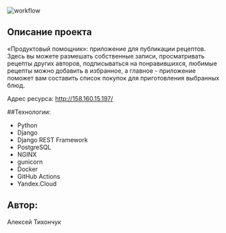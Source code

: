 ![workflow](https://github.com/AlexeyTikhonchuk/foodgram-project-react/actions/workflows/foodgram_workflow.yml/badge.svg)

## Описание проекта
«Продуктовый помощник»: приложение для публикации рецептов. Здесь вы можете размешать
собственные записи, просматривать рецепты других авторов, подписываться на понравившихся, 
любимые рецепты можно добавить в избранное, а главное - приложение поможет вам составить
список покупок для приготовления выбранных блюд.

Адрес ресурса: http://158.160.15.197/

##Технологии: 
- Python
- Django
- Django REST Framework
- PostgreSQL
- NGINX
- gunicorn
- Docker
- GitHub Actions
- Yandex.Cloud

## Автор:
Алексей Тихончук